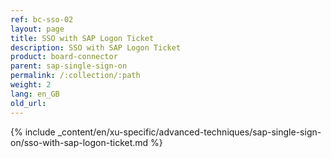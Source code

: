 ```yaml
---
ref: bc-sso-02
layout: page
title: SSO with SAP Logon Ticket
description: SSO with SAP Logon Ticket
product: board-connector
parent: sap-single-sign-on
permalink: /:collection/:path
weight: 2
lang: en_GB
old_url: 
---
```

{% include _content/en/xu-specific/advanced-techniques/sap-single-sign-on/sso-with-sap-logon-ticket.md %}
